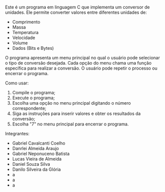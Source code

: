 Este é um programa em linguagem C que implementa um conversor de unidades. Ele permite converter valores entre diferentes unidades de:

- Comprimento
- Massa
- Temperatura
- Velocidade
- Volume
- Dados (Bits e Bytes)

O programa apresenta um menu principal no qual o usuário pode selecionar o tipo de conversão desejada.
Cada opção do menu chama uma função específica para realizar a conversão. O usuário pode repetir o processo ou encerrar o programa.

Como usar:

1. Compile o programa;
2. Execute o programa;
3. Escolha uma opção no menu principal digitando o número correspondente;
4. Siga as instruções para inserir valores e obter os resultados da conversão;
5. Escolha "7" no menu principal para encerrar o programa.

Integrantes:

- Gabriel Cavalcanti Coelho
- Danrlei Almeida Araujo
- Gabriel Neponuceno Batista
- Lucas Vieira de Almeida
- Daniel Souza Silva
- Danilo Silveira da Glória
- a
- a
- a
